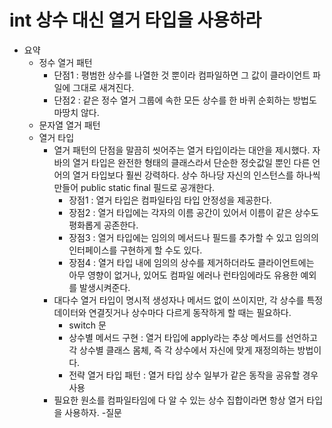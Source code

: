 # int 상수 대신 열거 타입을 사용하라

- 요약
  - 정수 열거 패턴
    - 단점1 : 평범한 상수를 나열한 것 뿐이라 컴파일하면 그 값이 클라이언트 파일에 그대로 새겨진다.
    - 단점2 : 같은 정수 열거 그룹에 속한 모든 상수를 한 바퀴 순회하는 방법도 마땅치 않다.
  - 문자열 열거 패턴
  - 열거 타입
    - 열거 패턴의 단점을 말끔히 씻어주는 열거 타입이라는 대안을 제시했다. 자바의 열거 타입은 완전한 형태의 클래스라서 단순한 정숫값일 뿐인 다른 언어의 열거 타입보다 훨씬 강력하다. 상수 하나당 자신의 인스턴스를 하나씩 만들어 public static final 필드로 공개한다.
      - 장점1 : 열거 타입은 컴파일타임 타입 안정성을 제공한다.
      - 장점2 : 열거 타입에는 각자의 이름 공간이 있어서 이름이 같은 상수도 평화롭게 공존한다.
      - 장점3 : 열거 타입에는 임의의 메서드나 필드를 추가할 수 있고 임의의 인터페이스를 구현하게 할 수도 있다.
      - 장점4 : 열거 타입 내에 임의의 상수를 제거하더라도 클라이언트에는 아무 영향이 없거나, 있어도 컴파일 에러나 런타임에라도 유용한 예외를 발생시켜준다.
    - 대다수 열거 타입이 명시적 생성자나 메서드 없이 쓰이지만, 각 상수를 특정 데이터와 연결짓거나 상수마다 다르게 동작하게 할 때는 필요하다.
      - switch 문
      - 상수별 메서드 구현 : 열거 타입에 apply라는 추상 메서드를 선언하고 각 상수별 클래스 몸체, 즉 각 상수에서 자신에 맞게 재정의하는 방법이다.
      - 전략 열거 타입 패턴 : 열거 타입 상수 일부가 같은 동작을 공유할 경우 사용
    - 필요한 원소를 컴파일타임에 다 알 수 있는 상수 집합이라면 항상 열거 타입을 사용하자.
  -질문
